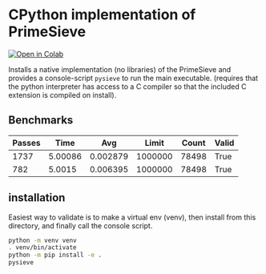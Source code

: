 # CPython implementation of PrimeSieve

[![Open in Colab](https://colab.research.google.com/assets/colab-badge.svg)](https://colab.research.google.com/github/1mikegrn/pysieve/blob/master/jupyter/pysieve.ipynb)


Installs a native implementation (no libraries) of the PrimeSieve and provides a
console-script `pysieve` to run the main executable. (requires that the python interpreter has access to a C compiler so that the included C extension is compiled on install).

## Benchmarks

|Passes|Time|Avg|Limit|Count|Valid|
|---|-----|---|---|---|---|
|1737|5.00086|0.002879|1000000|78498|True|
|782|5.0015|0.006395|1000000|78498|True|

## installation

Easiest way to validate is to make a virtual env (venv), then install from this directory, and finally call the console script.

```bash
python -m venv venv
. venv/bin/activate
python -m pip install -e .
pysieve
```
